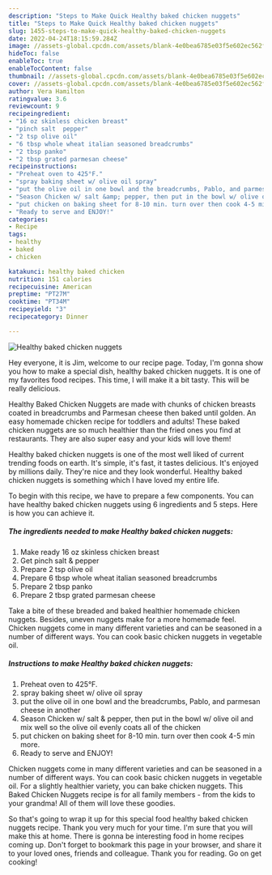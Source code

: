 ```yaml
---
description: "Steps to Make Quick Healthy baked chicken nuggets"
title: "Steps to Make Quick Healthy baked chicken nuggets"
slug: 1455-steps-to-make-quick-healthy-baked-chicken-nuggets
date: 2022-04-24T18:15:59.284Z
image: //assets-global.cpcdn.com/assets/blank-4e0bea6785e03f5e602ec562f230caae08da540cada707380b4fe1bbebba43da.png
hideToc: false
enableToc: true
enableTocContent: false
thumbnail: //assets-global.cpcdn.com/assets/blank-4e0bea6785e03f5e602ec562f230caae08da540cada707380b4fe1bbebba43da.png
cover: //assets-global.cpcdn.com/assets/blank-4e0bea6785e03f5e602ec562f230caae08da540cada707380b4fe1bbebba43da.png
author: Vera Hamilton
ratingvalue: 3.6
reviewcount: 9
recipeingredient:
- "16 oz skinless chicken breast"
- "pinch salt  pepper"
- "2 tsp olive oil"
- "6 tbsp whole wheat italian seasoned breadcrumbs"
- "2 tbsp panko"
- "2 tbsp grated parmesan cheese"
recipeinstructions:
- "Preheat oven to 425°F."
- "spray baking sheet w/ olive oil spray"
- "put the olive oil in one bowl and the breadcrumbs, Pablo, and parmesan cheese in another"
- "Season Chicken w/ salt &amp; pepper, then put in the bowl w/ olive oil and mix well so the olive oil evenly coats all of the chicken"
- "put chicken on baking sheet for 8-10 min. turn over then cook 4-5 min more."
- "Ready to serve and ENJOY!"
categories:
- Recipe
tags:
- healthy
- baked
- chicken

katakunci: healthy baked chicken 
nutrition: 151 calories
recipecuisine: American
preptime: "PT27M"
cooktime: "PT34M"
recipeyield: "3"
recipecategory: Dinner

---
```



![Healthy baked chicken nuggets](//assets-global.cpcdn.com/assets/blank-4e0bea6785e03f5e602ec562f230caae08da540cada707380b4fe1bbebba43da.png)

Hey everyone, it is Jim, welcome to our recipe page. Today, I'm gonna show you how to make a special dish, healthy baked chicken nuggets. It is one of my favorites food recipes. This time, I will make it a bit tasty. This will be really delicious.

Healthy Baked Chicken Nuggets are made with chunks of chicken breasts coated in breadcrumbs and Parmesan cheese then baked until golden. An easy homemade chicken recipe for toddlers and adults! These baked chicken nuggets are so much healthier than the fried ones you find at restaurants. They are also super easy and your kids will love them!

Healthy baked chicken nuggets is one of the most well liked of current trending foods on earth. It's simple, it's fast, it tastes delicious. It's enjoyed by millions daily. They're nice and they look wonderful. Healthy baked chicken nuggets is something which I have loved my entire life.


To begin with this recipe, we have to prepare a few components. You can have healthy baked chicken nuggets using 6 ingredients and 5 steps. Here is how you can achieve it.

<!--inarticleads1-->

##### The ingredients needed to make Healthy baked chicken nuggets:

1. Make ready 16 oz skinless chicken breast
1. Get pinch salt &amp; pepper
1. Prepare 2 tsp olive oil
1. Prepare 6 tbsp whole wheat italian seasoned breadcrumbs
1. Prepare 2 tbsp panko
1. Prepare 2 tbsp grated parmesan cheese


Take a bite of these breaded and baked healthier homemade chicken nuggets. Besides, uneven nuggets make for a more homemade feel. Chicken nuggets come in many different varieties and can be seasoned in a number of different ways. You can cook basic chicken nuggets in vegetable oil. 

<!--inarticleads2-->

##### Instructions to make Healthy baked chicken nuggets:

1. Preheat oven to 425°F.
1. spray baking sheet w/ olive oil spray
1. put the olive oil in one bowl and the breadcrumbs, Pablo, and parmesan cheese in another
1. Season Chicken w/ salt &amp; pepper, then put in the bowl w/ olive oil and mix well so the olive oil evenly coats all of the chicken
1. put chicken on baking sheet for 8-10 min. turn over then cook 4-5 min more.
1. Ready to serve and ENJOY!

Chicken nuggets come in many different varieties and can be seasoned in a number of different ways. You can cook basic chicken nuggets in vegetable oil. For a slightly healthier variety, you can bake chicken nuggets. This Baked Chicken Nuggets recipe is for all family members - from the kids to your grandma! All of them will love these goodies. 

So that's going to wrap it up for this special food healthy baked chicken nuggets recipe. Thank you very much for your time. I'm sure that you will make this at home. There is gonna be interesting food in home recipes coming up. Don't forget to bookmark this page in your browser, and share it to your loved ones, friends and colleague. Thank you for reading. Go on get cooking!
